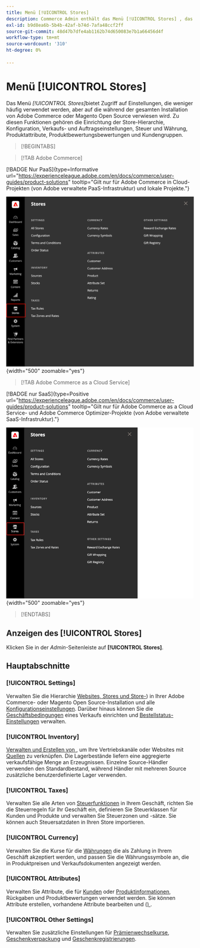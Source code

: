 ```yaml
---
title: Menü [!UICONTROL Stores]
description: Commerce Admin enthält das Menü [!UICONTROL Stores] , das Zugriff auf Tools zum Einrichten von Shophierarchie, Konfiguration, Inventar, Steuern und Attributen bietet.
exl-id: b9d8ea6b-5b4b-42af-b74d-7afa48ccf2ff
source-git-commit: 48d47b7dfe4ab1162b74d650083e7b1a66456d4f
workflow-type: tm+mt
source-wordcount: '310'
ht-degree: 0%

---
```


# Menü [!UICONTROL Stores]

Das Menü _[!UICONTROL Stores]_&#x200B;bietet Zugriff auf Einstellungen, die weniger häufig verwendet werden, aber auf die während der gesamten Installation von Adobe Commerce oder Magento Open Source verwiesen wird. Zu diesen Funktionen gehören die Einrichtung der Store-Hierarchie, Konfiguration, Verkaufs- und Auftragseinstellungen, Steuer und Währung, Produktattribute, Produktbewertungsbewertungen und Kundengruppen.

>[!BEGINTABS]

>[!TAB Adobe Commerce]

[!BADGE Nur PaaS]{type=Informative url="https://experienceleague.adobe.com/en/docs/commerce/user-guides/product-solutions" tooltip="Gilt nur für Adobe Commerce in Cloud-Projekten (von Adobe verwaltete PaaS-Infrastruktur) und lokale Projekte."}

![Admin - Speichermenü](./assets/stores-menu.png){width="500" zoomable="yes"}

>[!TAB Adobe Commerce as a Cloud Service]

[!BADGE nur SaaS]{type=Positive url="https://experienceleague.adobe.com/en/docs/commerce/user-guides/product-solutions" tooltip="Gilt nur für Adobe Commerce as a Cloud Service- und Adobe Commerce Optimizer-Projekte (von Adobe verwaltete SaaS-Infrastruktur)."}

![Admin - Speichermenü](./assets/stores-menu-accs.png){width="500" zoomable="yes"}

>[!ENDTABS]

## Anzeigen des [!UICONTROL Stores]

Klicken Sie in der _Admin_-Seitenleiste auf **[!UICONTROL Stores]**.

## Hauptabschnitte

### [!UICONTROL Settings]

Verwalten Sie die Hierarchie [Websites, Stores und Store-](stores.md#store-and-site-structure)) in Ihrer Adobe Commerce- oder Magento Open Source-Installation und alle [Konfigurationseinstellungen](../configuration-reference/guide-overview.md). Darüber hinaus können Sie die [Geschäftsbedingungen](terms-and-conditions.md) eines Verkaufs einrichten und [Bestellstatus-Einstellungen](order-status.md#custom-order-status) verwalten.

### [!UICONTROL Inventory]

[Verwalten und Erstellen von ](../inventory-management/introduction.md), um Ihre Vertriebskanäle oder Websites mit [Quellen](../inventory-management/sources-manage.md) zu verknüpfen. Die Lagerbestände liefern eine aggregierte verkaufsfähige Menge an Erzeugnissen. Einzelne Source-Händler verwenden den Standardbestand, während Händler mit mehreren Source zusätzliche benutzerdefinierte Lager verwenden.

### [!UICONTROL Taxes]

Verwalten Sie alle Arten von [Steuerfunktionen](taxes.md) in Ihrem Geschäft, richten Sie die Steuerregeln für Ihr Geschäft ein, definieren Sie Steuerklassen für Kunden und Produkte und verwalten Sie Steuerzonen und -sätze. Sie können auch Steuersatzdaten in Ihren Store importieren.

### [!UICONTROL Currency]

Verwalten Sie die Kurse für die [Währungen](currency.md) die als Zahlung in Ihrem Geschäft akzeptiert werden, und passen Sie die Währungssymbole an, die in Produktpreisen und Verkaufsdokumenten angezeigt werden.

### [!UICONTROL Attributes]

Verwalten Sie Attribute, die für [Kunden](../customers/attribute-properties.md) oder [Produktinformationen](../catalog/attribute-product-create.md), Rückgaben und Produktbewertungen verwendet werden. Sie können Attribute erstellen, vorhandene Attribute bearbeiten und ([) ](../catalog/attribute-sets.md).

### [!UICONTROL Other Settings]

Verwalten Sie zusätzliche Einstellungen für [Prämienwechselkurse](../merchandising-promotions/reward-exchange-rates.md), [Geschenkverpackung](cart-configuration.md#gift-wrap) und [Geschenkregistrierungen](../merchandising-promotions/gift-registries.md).
